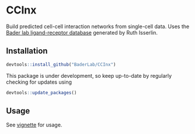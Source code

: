 # CCInx
Build predicted cell-cell interaction networks from single-cell data.
Uses the [Bader lab ligand-receptor database](http://baderlab.org/CellCellInteractions) generated by Ruth Isserlin.

## Installation
```r
devtools::install_github("BaderLab/CCInx")
```
This package is under development, so keep up-to-date by regularly checking for updates using 
```r
devtools::update_packages()
```

## Usage
See [vignette](doc/ccinxfromde.html) for usage.
